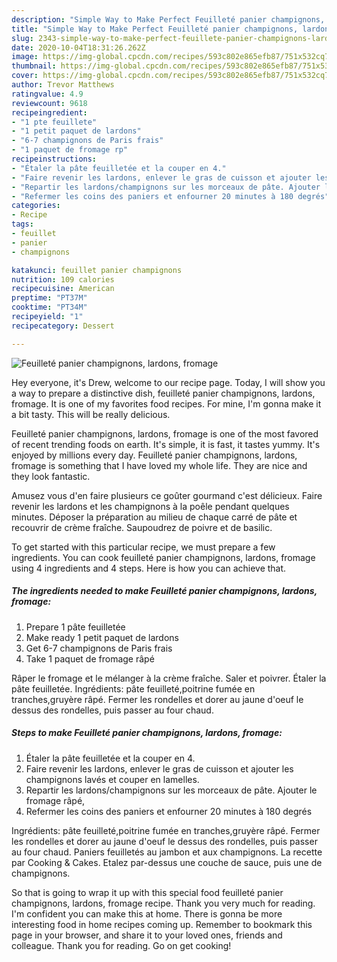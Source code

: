 ```yaml
---
description: "Simple Way to Make Perfect Feuilleté panier champignons, lardons, fromage"
title: "Simple Way to Make Perfect Feuilleté panier champignons, lardons, fromage"
slug: 2343-simple-way-to-make-perfect-feuillete-panier-champignons-lardons-fromage
date: 2020-10-04T18:31:26.262Z
image: https://img-global.cpcdn.com/recipes/593c802e865efb87/751x532cq70/feuillete-panier-champignons-lardons-fromage-photo-principale-de-la-recette.jpg
thumbnail: https://img-global.cpcdn.com/recipes/593c802e865efb87/751x532cq70/feuillete-panier-champignons-lardons-fromage-photo-principale-de-la-recette.jpg
cover: https://img-global.cpcdn.com/recipes/593c802e865efb87/751x532cq70/feuillete-panier-champignons-lardons-fromage-photo-principale-de-la-recette.jpg
author: Trevor Matthews
ratingvalue: 4.9
reviewcount: 9618
recipeingredient:
- "1 pte feuillete"
- "1 petit paquet de lardons"
- "6-7 champignons de Paris frais"
- "1 paquet de fromage rp"
recipeinstructions:
- "Étaler la pâte feuilletée et la couper en 4."
- "Faire revenir les lardons, enlever le gras de cuisson et ajouter les champignons lavés et couper en lamelles."
- "Repartir les lardons/champignons sur les morceaux de pâte. Ajouter le fromage râpé,"
- "Refermer les coins des paniers et enfourner 20 minutes à 180 degrés"
categories:
- Recipe
tags:
- feuillet
- panier
- champignons

katakunci: feuillet panier champignons 
nutrition: 109 calories
recipecuisine: American
preptime: "PT37M"
cooktime: "PT34M"
recipeyield: "1"
recipecategory: Dessert

---
```



![Feuilleté panier champignons, lardons, fromage](https://img-global.cpcdn.com/recipes/593c802e865efb87/751x532cq70/feuillete-panier-champignons-lardons-fromage-photo-principale-de-la-recette.jpg)

Hey everyone, it's Drew, welcome to our recipe page. Today, I will show you a way to prepare a distinctive dish, feuilleté panier champignons, lardons, fromage. It is one of my favorites food recipes. For mine, I'm gonna make it a bit tasty. This will be really delicious.

Feuilleté panier champignons, lardons, fromage is one of the most favored of recent trending foods on earth. It's simple, it is fast, it tastes yummy. It's enjoyed by millions every day. Feuilleté panier champignons, lardons, fromage is something that I have loved my whole life. They are nice and they look fantastic.

Amusez vous d&#39;en faire plusieurs ce goûter gourmand c&#39;est délicieux. Faire revenir les lardons et les champignons à la poêle pendant quelques minutes. Déposer la préparation au milieu de chaque carré de pâte et recouvrir de crème fraîche. Saupoudrez de poivre et de basilic.


To get started with this particular recipe, we must prepare a few ingredients. You can cook feuilleté panier champignons, lardons, fromage using 4 ingredients and 4 steps. Here is how you can achieve that.

<!--inarticleads1-->

##### The ingredients needed to make Feuilleté panier champignons, lardons, fromage:

1. Prepare 1 pâte feuilletée
1. Make ready 1 petit paquet de lardons
1. Get 6-7 champignons de Paris frais
1. Take 1 paquet de fromage râpé


Râper le fromage et le mélanger à la crème fraîche. Saler et poivrer. Étaler la pâte feuilletée. Ingrédients: pâte feuilleté,poitrine fumée en tranches,gruyère râpé. Fermer les rondelles et dorer au jaune d&#39;oeuf le dessus des rondelles, puis passer au four chaud. 

<!--inarticleads2-->

##### Steps to make Feuilleté panier champignons, lardons, fromage:

1. Étaler la pâte feuilletée et la couper en 4.
1. Faire revenir les lardons, enlever le gras de cuisson et ajouter les champignons lavés et couper en lamelles.
1. Repartir les lardons/champignons sur les morceaux de pâte. Ajouter le fromage râpé,
1. Refermer les coins des paniers et enfourner 20 minutes à 180 degrés


Ingrédients: pâte feuilleté,poitrine fumée en tranches,gruyère râpé. Fermer les rondelles et dorer au jaune d&#39;oeuf le dessus des rondelles, puis passer au four chaud. Paniers feuilletés au jambon et aux champignons. La recette par Cooking &amp; Cakes. Etalez par-dessus une couche de sauce, puis une de champignons. 

So that is going to wrap it up with this special food feuilleté panier champignons, lardons, fromage recipe. Thank you very much for reading. I'm confident you can make this at home. There is gonna be more interesting food in home recipes coming up. Remember to bookmark this page in your browser, and share it to your loved ones, friends and colleague. Thank you for reading. Go on get cooking!
